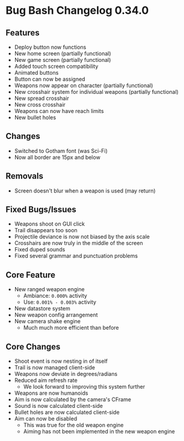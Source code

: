 # Bug Bash Changelog 0.34.0

## Features
- Deploy button now functions
- New home screen (partially functional)
- New game screen (partially functional)
- Added touch screen compatibility
- Animated buttons
- Button can now be assigned
- Weapons now appear on character (partially functional)
- New crosshair system for individual weapons (partially functional)
- New spread crosshair
- New cross crosshair
- Weapons can now have reach limits
- New bullet holes

## Changes
- Switched to Gotham font (was Sci-Fi)
- Now all border are 15px and below

## Removals
- Screen doesn't blur when a weapon is used (may return)

## Fixed Bugs/Issues
- Weapons shoot on GUI click
- Trail disappears too soon
- Projectile deviance is now not biased by the axis scale
- Crosshairs are now truly in the middle of the screen
- Fixed duped sounds
- Fixed several grammar and punctuation problems

## Core Feature
- New ranged weapon engine
    - Ambiance: `0.000%` activity
    - Use: `0.001% - 0.003%` activity
- New datastore system
- New weapon config arrangement
- New camera shake engine
    - Much much more efficient than before

## Core Changes
- Shoot event is now nesting in of itself
- Trail is now managed client-side
- Weapons now deviate in degrees/radians
- Reduced aim refresh rate
    - We look forward to improving this system further
- Weapons are now humanoids
- Aim is now calculated by the camera's CFrame
- Sound is now calculated client-side
- Bullet holes are now calculated client-side
- Aim can now be disabled
    - This was true for the old weapon engine
    - Aiming has not been implemented in the new weapon engine